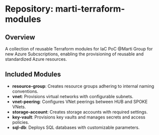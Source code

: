 # Repository: marti-terraform-modules

## Overview

A collection of reusable Terraform modules for IaC PoC @Marti Group for new Azure Subcscriptions, enabling the provisioning of reusable and standardized Azure resources.

## Included Modules

- **resource-group**: Creates resource groups adhering to internal naming conventions.
- **vnet**: Provisions virtual networks with configurable subnets.
- **vnet-peering**: Configures VNet peerings between HUB and SPOKE VNets.
- **storage-account**: Creates storage accounts with required settings.
- **key-vault**: Provisions key vaults and manages secrets and access policies.
- **sql-db**: Deploys SQL databases with customizable parameters.
